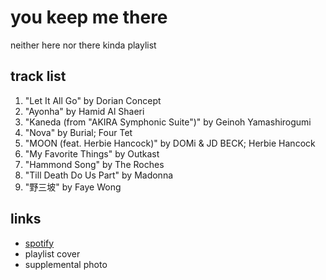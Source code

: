 # you keep me there

neither here nor there kinda playlist

## track list

1. "Let It All Go" by Dorian Concept
2. "Ayonha" by Hamid Al Shaeri
3. "Kaneda (from "AKIRA Symphonic Suite")" by Geinoh Yamashirogumi
4. "Nova" by Burial; Four Tet
5. "MOON (feat. Herbie Hancock)" by DOMi & JD BECK; Herbie Hancock
6. "My Favorite Things" by Outkast
7. "Hammond Song" by The Roches
8. "Till Death Do Us Part" by Madonna
9. "野三坡" by Faye Wong

## links

- [spotify](https://open.spotify.com/playlist/2Snc1vP0pkDQgTVQWplQLH)
- playlist cover
- supplemental photo
